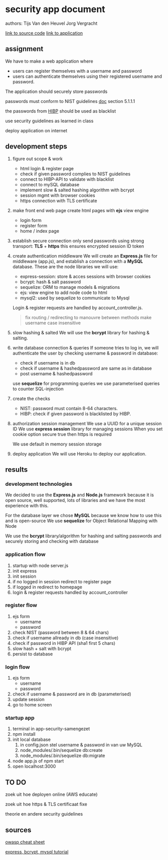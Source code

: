 # security app document

authors:
Tijs Van den Heuvel
Jorg Vergracht

[link to source code](https://github.com/tijsvandenheuvel/team_3_secure_login)
[link to application](https://jorg-tijs-taak.herokuapp.com)

## assignment

We have to make a web application where 
- users can register themselves with a username and password
- users can authenticate themselves using their registered username and password. 

The application should securely store passwords

passwords must conform to NIST guidelines
[doc](https://pages.nist.gov/800-63-3/sp800-63b.html) section 5.1.1.1

the passwords from [HIBP](https://haveibeenpwned.com/) should be used as blacklist 

use security guidelines as learned in class

deploy application on internet

## development steps

1. figure out scope & work
   - html login & register page
   - check if given password complies to NIST guidelines
   - connect to HIBP-API to validate with blacklist
   - connect to mySQL database 
   - implement slow & salted hashing algorithm with bcrypt
   - session mgmt with browser cookies
   - https connection with TLS certificate

2. make front end web page
    create html pages with **ejs** view engine
    - login form
    - register form
    - home / index page
   
3. establish secure connection
    only send passwords using strong transport: **TLS** + **https**
    this ensures encrypted session ID token

4. create authentication middleware
    We will create an **Express.js** file for middleware (app.js), 
    and establish a connection with a **MySQL** database. 
    These are the node libraries we will use: 
    - express-session: store & acces sessions with browser cookies
    - bcrypt: hash & salt password
    - sequelize: ORM to manage models & migrations
    - ejs: view engine to add node code to html
    - mysql2: used by sequelize to communicate to Mysql 

    Login & register requests are handled by account_controller.js.

    > fix routing / redirecting to manouvre between methods
    > make username case insensitive
    
5. slow hashing & salted
    We will use the **bcrypt** library for hashing & salting.


6. write database connection & queries
    If someone tries to log in, we will authenticate the user by checking username & password in database:
    - check if username is in db
    - check if username & hashedpassword are same as in database
    - post username & hashedpassword
  
    use **sequelize** for programming queries
    we use parameterised queries to counter SQL-injection

7. create the checks
   - NIST: password must contain 8-64 characters.
   - HIBP: check if given password is blacklisted by HIBP.

8. authorization
    session management
    We use a UUID for a unique session ID
    We use **express session** library for managing sessions
    When you set cookie option secure true then https is required

    We use default in memory session storage 

9. deploy application 
    We will use Heroku to deploy our application.

## results

### development technologies
We decided to use the **Express.js** and **Node.js** framework because it is open source, well supported, lots of libraries and we have the most experience with this.

For the database layer we chose **MySQL** because we know how to use this and is open-source
We use **sequelize** for Object Relational Mapping with Node

We use the **bcrypt** library/algorithm for hashing and salting passwords and securely storing and checking with database

### application flow
1. startup with node server.js
1. init express
2. init session
3. if no logged in session redirect to register page
4. if logged in redirect to homepage
5. login & register requests handled by account_controller

### register flow
1. ejs form 
    - username
    - password
2. check NIST (password between 8 & 64 chars)
3. check if username allready in db (case insensitive)
4. check if password in HIBP API (sha1 first 5 chars)
5. slow hash + salt with bcrypt
6. persist to database

### login flow
1. ejs form
    - username
    - password
2. check if username & password are in db (parameterised)
3. update session
4. go to home screen

### startup app 
1. terminal in app-security-samengezet
2. npm install 
3. init local database
   1. in config.json stel username & password in van uw MySQL 
   2. node_modules/.bin/sequelize db:create
   3. node_modules/.bin/sequelize db:migrate
4. node app.js  of  npm start
5. open localhost:3000


## TO DO 

zoek uit hoe deployen online  (AWS educate)   

zoek uit hoe https & TLS certificaat fixe       

theorie en andere security guidelines 

## sources

[owasp cheat sheet](https://github.com/OWASP/CheatSheetSeries/blob/master/cheatsheets/Authentication_Cheat_Sheet.md)

[express, bcrypt, mysql tutorial](https://medium.com/@siddarthasiddu96/user-login-and-registration-with-nodejs-using-express-bycrpt-and-mysql-529c872db5a0)
